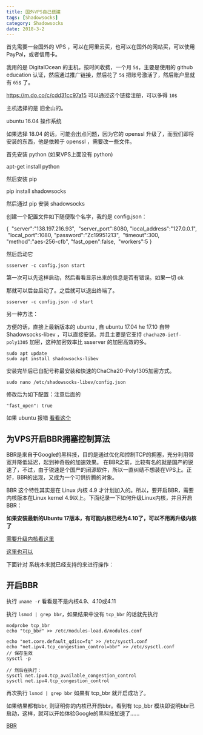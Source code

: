 ```yaml
---
title: 国外VPS自己搭建
tags: [Shadowsocks]
category: Shadowsocks
date: 2018-3-2
---
```


首先需要一台国外的 VPS ，可以在阿里云买，也可以在国外的网站买，可以使用 PayPal，或者信用卡。

我用的是 DigitalOcean 的主机，按时间收费，一个月 `5$`，主要是使用的 github education 认证，然后通过推广链接，然后花了 `5$` 把账号激活了，然后账户里就有 `65$` 了。

https://m.do.co/c/cdd31cc97a15  可以通过这个链接注册，可以多得  `10$`

主机选择的是 旧金山的。

ubuntu  16.04 操作系统

如果选择 18.04 的话，可能会出点问题，因为它的 openssl 升级了，而我们即将安装的东西，他是依赖于 openssl ，需要改一些文件。

首先安装 python (如果VPS上面没有 python)
<!--more -->

apt-get install python 

然后安装 pip 

pip install shadowsocks

然后通过 pip 安装 shadowsocks

创建一个配置文件如下随便取个名字，我的是 config.json：

{
​	"server":"138.197.216.93",
​	"server_port":8080,
​	"local_address":"127.0.0.1",
​	"local_port":1080,
​	"password":"Zc19951213",
​	"timeout":300,
​	"method":"aes-256-cfb",
​	"fast_open":false,
​	"workers":5
}

然后启动它

`ssserver -c config.json start `

第一次可以先这样启动，然后看看显示出来的信息是否有错误。如果一切 ok

那就可以后台启动了。之后就可以退出终端了。

`ssserver -c config.json -d start `



另一种方法：

方便的话，直接上最新版本的 ubuntu , 自 ubuntu 17.04 he  17.10 自带 Shadowsocks-libev ，可以直接安装。并且主要是它支持  `chacha20-ietf-poly1305` 加密，这种加密效率比 ssserver 的加密高效的多。

```
sudo apt update
sudo apt install shadowsocks-libev
```



安装完毕后已自配号称最安装和快速的ChaCha20-Poly1305加密方式。

```
sudo nano /etc/shadowsocks-libev/config.json
```

修改后为如下配置：注意后面的

```
"fast_open": true
```

如果 ubuntu 报错 [看看这个](https://blog.lyz810.com/article/2016/09/shadowsocks-with-openssl-greater-than-110/)


## 为VPS开启BBR拥塞控制算法

BBR是来自于Google的黑科技，目的是通过优化和控制TCP的拥塞，充分利用带宽并降低延迟，起到神奇般的加速效果。 在BBR之前，比较有名的就是国产的锐速了，不过，由于锐速是个国产的闭源软件，所以一直纠结不想装在VPS上。正好，BBR的出现，又成为一个可供折腾的对象。

BBR 这个特性其实是在 Linux 内核 4.9 才计划加入的。所以，要开启BBR，需要内核版本在Linux kernel 4.9以上。下面纪录一下如何升级Linux内核，并且开启BBR：

**如果安装最新的Ubuntu 17版本，有可能内核已经为4.10了，可以不用再升级内核了**

[需要升级内核看这里](https://www.dz9.net/blog/4246.html)

[这里也可以](https://blog.csdn.net/haha_ym/article/details/78440415)



下面针对 系统本来就已经支持的来进行操作：

## 开启BBR

执行 `uname -r` 看看是不是内核4.9、4.10或4.11

执行 `lsmod | grep bbr`，如果结果中没有 `tcp_bbr` 的话就先执行

```shell
modprobe tcp_bbr
echo "tcp_bbr" >> /etc/modules-load.d/modules.conf

echo "net.core.default_qdisc=fq" >> /etc/sysctl.conf
echo "net.ipv4.tcp_congestion_control=bbr" >> /etc/sysctl.conf
// 保存生效
sysctl -p

// 然后在执行：
sysctl net.ipv4.tcp_available_congestion_control
sysctl net.ipv4.tcp_congestion_control

```

再次执行 `lsmod | grep bbr`  如果有 tcp_bbr 就开启成功了。 

如果结果都有bbr, 则证明你的内核已开启bbr。看到有 tcp_bbr 模块即说明bbr已启动，这样，就可以开始体验Google的黑科技加速了……



[BBR](https://blog.csdn.net/dog250/article/details/52830576)
